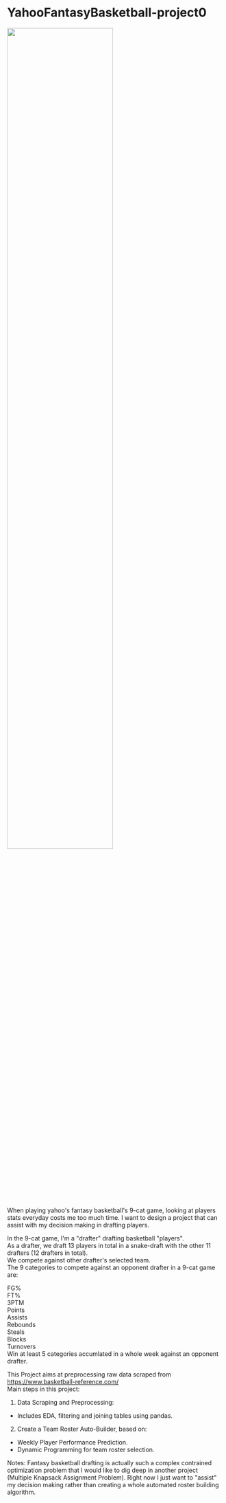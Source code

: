 # YahooFantasyBasketball-project0

<img align="center" src="https://github.com/josephj1o4e1/YahooFantasyBasketball-project0/assets/13396370/a4b407c7-6d8d-4120-b191-17bc4f43b0b9" width="70%" height="70%">  

When playing yahoo's fantasy basketball's 9-cat game, looking at players stats everyday costs me too much time. I want to design a project that can assist with my decision making in drafting players. 

In the 9-cat game, I'm a "drafter" drafting basketball "players".  
As a drafter, we draft 13 players in total in a snake-draft with the other 11 drafters (12 drafters in total).  
We compete against other drafter's selected team.  
The 9 categories to compete against an opponent drafter in a 9-cat game are:  
  
FG%  
FT%  
3PTM  
Points  
Assists  
Rebounds  
Steals  
Blocks  
Turnovers  
Win at least 5 categories accumlated in a whole week against an opponent drafter.  

This Project aims at preprocessing raw data scraped from https://www.basketball-reference.com/  
Main steps in this project:  
  
1. Data Scraping and Preprocessing:  
- Includes EDA, filtering and joining tables using pandas.  
2. Create a Team Roster Auto-Builder, based on:  
- Weekly Player Performance Prediction.  
- Dynamic Programming for team roster selection.  

Notes: Fantasy basketball drafting is actually such a complex contrained optimization problem that I would like to dig deep in another project (Multiple Knapsack Assignment Problem).
Right now I just want to "assist" my decision making rather than creating a whole automated roster building algorithm.

